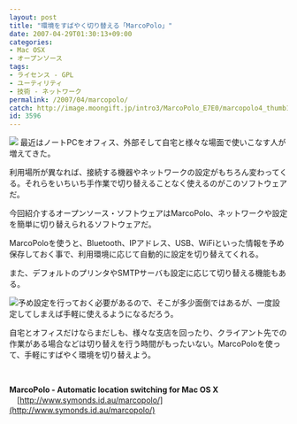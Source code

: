 ```yaml
---
layout: post
title: "環境をすばやく切り替える「MarcoPolo」"
date: 2007-04-29T01:30:13+09:00
categories:
- Mac OSX
- オープンソース
tags: 
- ライセンス - GPL
- ユーティリティ
- 技術 - ネットワーク
permalink: /2007/04/marcopolo/
catch: http://image.moongift.jp/intro3/MarcoPolo_E7E0/marcopolo4_thumb1.png
id: 3596
---
```

[![](http://image.moongift.jp/intro3/MarcoPolo_E7E0/marcopolo1_thumb1.png)](http://image.moongift.jp/intro3/MarcoPolo_E7E0/marcopolo13.png) 最近はノートPCをオフィス、外部そして自宅と様々な場面で使いこなす人が増えてきた。

 

利用場所が異なれば、接続する機器やネットワークの設定がもちろん変わってくる。それらをいちいち手作業で切り替えることなく使えるのがこのソフトウェアだ。

 <!--more--> 

今回紹介するオープンソース・ソフトウェアはMarcoPolo、ネットワークや設定を簡単に切り替えられるソフトウェアだ。

 

MarcoPoloを使うと、Bluetooth、IPアドレス、USB、WiFiといった情報を予め保存しておく事で、利用環境に応じて自動的に設定を切り替えてくれる。

 

また、デフォルトのプリンタやSMTPサーバも設定に応じて切り替える機能もある。

 

[![](http://image.moongift.jp/intro3/MarcoPolo_E7E0/marcopolo4_thumb1.png)](http://image.moongift.jp/intro3/MarcoPolo_E7E0/marcopolo43.png)予め設定を行っておく必要があるので、そこが多少面倒ではあるが、一度設定してしまえば手軽に使えるようになるだろう。

 

自宅とオフィスだけならまだしも、様々な支店を回ったり、クライアント先での作業がある場合などは切り替えを行う時間がもったいない。MarcoPoloを使って、手軽にすばやく環境を切り替えよう。

 

&nbsp;

 

**MarcoPolo - Automatic location switching for Mac OS X**  
　[http://www.symonds.id.au/marcopolo/](http://www.symonds.id.au/marcopolo/)

